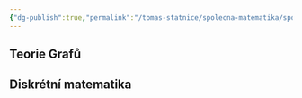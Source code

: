 ```yaml
---
{"dg-publish":true,"permalink":"/tomas-statnice/spolecna-matematika/spolecna-matematika-poznamky-materialy/","tags":["tomas","spolecna_matematika"],"noteIcon":""}
---
```


## Teorie Grafů

## Diskrétní matematika
